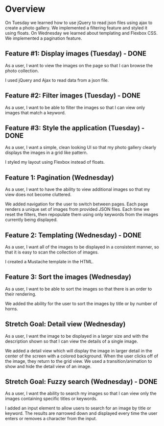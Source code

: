 # Overview
On Tuesday we learned how to use jQuery to read json files using ajax to create a photo gallery. We implemented a filtering feature and styled it using floats. On Wednesday we learned about templating and Flexbox CSS. We implemented a pagination feature.

## Feature #1: Display images (Tuesday) - DONE
As a user, I want to view the images on the page so that I can browse the photo collection.

I used jQuery and Ajax to read data from a json file.

## Feature #2: Filter images (Tuesday) - DONE
As a user, I want to be able to filter the images so that I can view only images that match a keyword.

## Feature #3: Style the application (Tuesday) - DONE
As a user, I want a simple, clean looking UI so that my photo gallery clearly displays the images in a grid like pattern.

I styled my layout using Flexbox instead of floats.

## Feature 1: Pagination (Wednesday)
As a user, I want to have the ability to view additional images so that my view does not become cluttered.

We added navigation for the user to switch between pages. Each page renders a unique set of images from provided JSON files. Each time we reset the filters, then repopulate them using only keywords from the images currently being displayed.

## Feature 2: Templating (Wednesday) - DONE
As a user, I want all of the images to be displayed in a consistent manner, so that it is easy to scan the collection of images.

I created a Mustache template in the HTML.

## Feature 3: Sort the images (Wednesday)
As a user, I want to be able to sort the images so that there is an order to their rendering.

We added the ability for the user to sort the images by title or by number of horns.

## Stretch Goal: Detail view (Wednesday)
As a user, I want the image to be displayed in a larger size and with the description shown so that I can view the details of a single image.

We added a detail view which will display the image in larger detail in the center of the screen with a colored background. When the user clicks off of the image, they return to the grid view. We used a transition/animation to show and hide the detail view of an image.

## Stretch Goal: Fuzzy search (Wednesday) - DONE
As a user, I want the ability to search my images so that I can view only the images containing specific titles or keywords.

I added an input element to allow users to search for an image by title or keyword. The results are narrowed down and displayed every time the user enters or removes a character from the input.